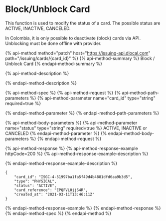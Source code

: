# Block/Unblock Card

This function is used to modify the status of a card. The possible status are ACTIVE, INACTIVE, CANCELED. 

In Colombia, it is only possible to deactivate \(block\) cards via API. Unblocking must be done offline with provider.

{% api-method method="patch" host="https://issuing-api.dlocal.com" path="/issuing/cards/{card\_id}" %}
{% api-method-summary %}
Block / Unblock Card
{% endapi-method-summary %}

{% api-method-description %}

{% endapi-method-description %}

{% api-method-spec %}
{% api-method-request %}
{% api-method-path-parameters %}
{% api-method-parameter name="card\_id" type="string" required=true %}

{% endapi-method-parameter %}
{% endapi-method-path-parameters %}

{% api-method-body-parameters %}
{% api-method-parameter name="status" type="string" required=true %}
ACTIVE, INACTIVE or CANCELED
{% endapi-method-parameter %}
{% endapi-method-body-parameters %}
{% endapi-method-request %}

{% api-method-response %}
{% api-method-response-example httpCode=200 %}
{% api-method-response-example-description %}

{% endapi-method-response-example-description %}

```
{
    "card_id": "ISGC-4-51997ba1fa5f49d4b4881dfd6aa9b3d5",
    "type": "PHYSICAL",
    "status": "ACTIVE",
    "card_reference": "EPQFVL0jjS4R",
    "created_at": "2021-03-11T13:46:11Z"
}
```
{% endapi-method-response-example %}
{% endapi-method-response %}
{% endapi-method-spec %}
{% endapi-method %}




